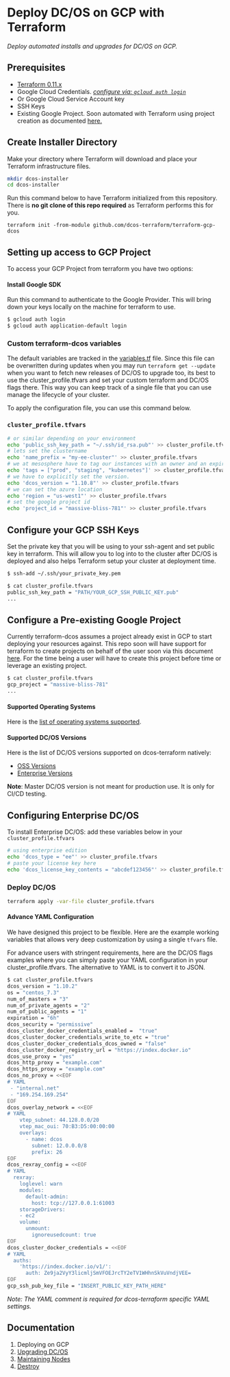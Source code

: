 # Deploy DC/OS on GCP with Terraform
_Deploy automated installs and upgrades for DC/OS on GCP._

## Prerequisites
- [Terraform 0.11.x](https://www.terraform.io/downloads.html)
- Google Cloud Credentials. _[configure via: `gcloud auth login`](https://cloud.google.com/sdk/downloads)_
- Or Google Cloud Service Account key
- SSH Keys
- Existing Google Project. Soon automated with Terraform using project creation as documented [here.](https://cloud.google.com/community/tutorials/managing-gcp-projects-with-terraform)


## Create Installer Directory

Make your directory where Terraform will download and place your Terraform infrastructure files.

```bash
mkdir dcos-installer
cd dcos-installer
```

Run this command below to have Terraform initialized from this repository. There is **no git clone of this repo required** as Terraform performs this for you.

```
terraform init -from-module github.com/dcos-terraform/terraform-gcp-dcos
```

## Setting up access to GCP Project

To access your GCP Project from terraform you have two options:

#### Install Google SDK

Run this command to authenticate to the Google Provider. This will bring down your keys locally on the machine for terraform to use.

```bash
$ gcloud auth login
$ gcloud auth application-default login
```

### Custom terraform-dcos variables

The default variables are tracked in the [variables.tf](../variables.tf) file. Since this file can be overwritten during updates when you may run `terraform get --update` when you want to fetch new releases of DC/OS to upgrade too, its best to use the cluster_profile.tfvars and set your custom terraform and DC/OS flags there. This way you can keep track of a single file that you can use manage the lifecycle of your cluster.

To apply the configuration file, you can use this command below.

### `cluster_profile.tfvars`

```bash
# or similar depending on your environment
echo 'public_ssh_key_path = "~/.ssh/id_rsa.pub"' >> cluster_profile.tfvars
# lets set the clustername
echo 'name_prefix = "my-ee-cluster"' >> cluster_profile.tfvars
# we at mesosphere have to tag our instances with an owner and an expire date.
echo 'tags = ["prod", "staging", "kubernetes"]' >> cluster_profile.tfvars
# we have to explicitly set the version.
echo 'dcos_version = "1.10.8"' >> cluster_profile.tfvars
# we can set the azure location
echo 'region = "us-west1"' >> cluster_profile.tfvars
# set the google project id
echo 'project_id = "massive-bliss-781"' >> cluster_profile.tfvars

```

## Configure your GCP SSH Keys

Set the private key that you will be using to your ssh-agent and set public key in terraform. This will allow you to log into to the cluster after DC/OS is deployed and also helps Terraform setup your cluster at deployment time.

```bash
$ ssh-add ~/.ssh/your_private_key.pem
```

```bash
$ cat cluster_profile.tfvars
public_ssh_key_path = "PATH/YOUR_GCP_SSH_PUBLIC_KEY.pub"
...
```

## Configure a Pre-existing Google Project

Currently terraform-dcos assumes a project already exist in GCP to start deploying your resources against. This repo soon will have support for terraform to create projects on behalf of the user soon via this document [here](https://cloud.google.com/community/tutorials/managing-gcp-projects-with-terraform). For the time being a user will have to create this project before time or leverage an existing project.

```bash
$ cat cluster_profile.tfvars
gcp_project = "massive-bliss-781"
...
```

#### Supported Operating Systems

Here is the [list of operating systems supported](https://github.com/dcos-terraform/terraform-aws-tested-oses/tree/master/platform/cloud/aws).

#### Supported DC/OS Versions

Here is the list of DC/OS versions supported on dcos-terraform natively:

- [OSS Versions](https://github.com/dcos-terraform/terraform-template-dcos-core/tree/master/open/dcos-versions)
- [Enterprise Versions](https://github.com/dcos-terraform/terraform-template-dcos-core/tree/master/ee/dcos-versions)

**Note**: Master DC/OS version is not meant for production use. It is only for CI/CD testing.

## Configuring Enterprise DC/OS

To install Enterprise DC/OS: add these variables below in your `cluster_profile.tfvars`

```bash
# using enterprise edition
echo 'dcos_type = "ee"' >> cluster_profile.tfvars
# paste your license key here
echo 'dcos_license_key_contents = "abcdef123456"' >> cluster_profile.tfvars
```

### Deploy DC/OS

```bash
terraform apply -var-file cluster_profile.tfvars
```

#### Advance YAML Configuration

We have designed this project to be flexible. Here are the example working variables that allows very deep customization by using a single `tfvars` file.

For advance users with stringent requirements, here are the DC/OS flags examples where you can simply paste your YAML configuration in your cluster_profile.tfvars. The alternative to YAML is to convert it to JSON.  

```bash
$ cat cluster_profile.tfvars
dcos_version = "1.10.2"
os = "centos_7.3"
num_of_masters = "3"
num_of_private_agents = "2"
num_of_public_agents = "1"
expiration = "6h"  
dcos_security = "permissive"
dcos_cluster_docker_credentials_enabled =  "true"
dcos_cluster_docker_credentials_write_to_etc = "true"
dcos_cluster_docker_credentials_dcos_owned = "false"
dcos_cluster_docker_registry_url = "https://index.docker.io"
dcos_use_proxy = "yes"
dcos_http_proxy = "example.com"
dcos_https_proxy = "example.com"
dcos_no_proxy = <<EOF
# YAML
 - "internal.net"
 - "169.254.169.254"
EOF
dcos_overlay_network = <<EOF
# YAML
    vtep_subnet: 44.128.0.0/20
    vtep_mac_oui: 70:B3:D5:00:00:00
    overlays:
      - name: dcos
        subnet: 12.0.0.0/8
        prefix: 26
EOF
dcos_rexray_config = <<EOF
# YAML
  rexray:
    loglevel: warn
    modules:
      default-admin:
        host: tcp://127.0.0.1:61003
    storageDrivers:
    - ec2
    volume:
      unmount:
        ignoreusedcount: true
EOF
dcos_cluster_docker_credentials = <<EOF
# YAML
  auths:
    'https://index.docker.io/v1/':
      auth: Ze9ja2VyY3licmljSmVFOEJrcTY2eTV1WHhnSkVuVndjVEE=
EOF
gcp_ssh_pub_key_file = "INSERT_PUBLIC_KEY_PATH_HERE"
```
_Note: The YAML comment is required for dcos-terraform specific YAML settings._

## Documentation

1. Deploying on GCP
2. [Upgrading DC/OS](./UPGRADE.md)
3. [Maintaining Nodes](./MAINTAIN.md)
4. [Destroy](./DESTROY.md)
